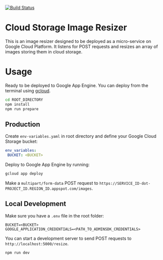 ﻿[![Build Status](https://travis-ci.com/Noskilo/image-resizer.svg?branch=master)](https://travis-ci.com/Noskilo/image-resizer)
# Cloud Storage Image Resizer
This is an image resizer designed to be deployed as a micro-service on Google Cloud Platform. It listens for POST requests and resizes an array of images storing them in cloud storage.

# Usage
Ready to be deployed to Google App Engine. You can deploy from the terminal using [gcloud](https://cloud.google.com/sdk/docs/quickstarts).
```bash
cd ROOT_DIRECTORY
npm install
npm run prepare
```

## Production
Create `env-variables.yaml` in root directory and define your Google Cloud Storage bucket:
```yaml
env_variables:
 BUCKET: <BUCKET>
```
Deploy to Google App Engine by running:
```bash
gcloud app deploy
```
Make a `multipart/form-data` POST request to `
https://SERVICE_ID-dot-PROJECT_ID.REGION_ID.appspot.com/images
`.

## Local Development
Make sure you have a `.env` file in the root folder:
```
BUCKET=<BUCKET>
GOOGLE_APPLICATION_CREDENTIALS=<PATH_TO_ADMINSDK_CREDENTIALS>
```

You can start a development server to send POST requests to `http://localhost:5000/resize`.
```bash
npm run dev
```
